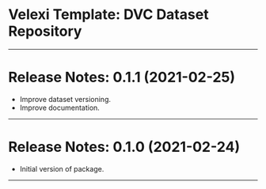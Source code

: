 Velexi Template: DVC Dataset Repository
=======================================
-------------------------------------------------------------------------------
Release Notes: 0.1.1 (2021-02-25)
=================================
* Improve dataset versioning.
* Improve documentation.

-------------------------------------------------------------------------------
Release Notes: 0.1.0 (2021-02-24)
=================================
* Initial version of package. 

-------------------------------------------------------------------------------
